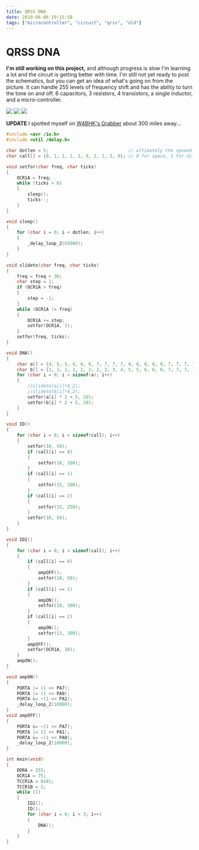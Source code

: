 ```yaml
---
title: QRSS DNA
date: 2010-06-06 19:15:58
tags: ["microcontroller", "circuit", "qrss", "old"]
---
```


# QRSS DNA

__I'm still working on this project,__ and although progress is slow I'm learning a lot and the circuit is getting better with time. I'm still not yet ready to post the schematics, but you can get an idea of what's going on from the picture. It can handle 255 levels of frequency shift and has the ability to turn the tone on and off. 6 capacitors, 3 resistors, 4 transistors, a single inductor, and a micro-controller.

<div class="text-center img-border">

[![](DSCN0776_thumb.jpg)](DSCN0776.jpg)
[![](OnOffDNA_thumb.jpg)](OnOffDNA.png)
[![](dnareport_thumb.jpg)](dnareport.jpg)

</div>

__UPDATE__ I spotted myself on [W4BHK's Grabber](http://www.qsl.net/w4hbk/W4HBKgrabber.html) about 300 miles away...

```c
#include <avr /io.h>
#include <util /delay.h>

char dotlen = 5;                              // ultimately the speeed of transmission
char call[] = {0, 1, 1, 1, 2, 0, 2, 1, 1, 0}; // 0 for space, 1 for dit, 2 for dah

void setfor(char freq, char ticks)
{
    OCR1A = freq;
    while (ticks > 0)
    {
        sleep();
        ticks--;
    }
}

void sleep()
{
    for (char i = 0; i < dotlen; i++)
    {
        _delay_loop_2(65000);
    }
}

void slideto(char freq, char ticks)
{
    freq = freq + 30;
    char step = 1;
    if (OCR1A > freq)
    {
        step = -1;
    }
    while (OCR1A != freq)
    {
        OCR1A += step;
        setfor(OCR1A, 1);
    }
    setfor(freq, ticks);
}

void DNA()
{
    char a[] = {4, 5, 5, 6, 6, 6, 7, 7, 7, 7, 8, 8, 8, 8, 8, 7, 7, 7, 7, 6, 6, 6, 5, 5, 4, 3, 3, 2, 2, 2, 1, 1, 1, 1, 0, 0, 0, 0, 0, 1, 1, 1, 1, 2, 2, 2, 3, 3};
    char b[] = {1, 1, 1, 1, 2, 2, 2, 3, 3, 4, 5, 5, 6, 6, 6, 7, 7, 7, 7, 8, 8, 8, 8, 8, 7, 7, 7, 7, 6, 6, 6, 5, 5, 4, 3, 3, 2, 2, 2, 1, 1, 1, 1, 0, 0, 0, 0, 0};
    for (char i = 0; i < sizeof(a); i++)
    {
        //slideto(a[i]*4,2);
        //slideto(b[i]*4,2);
        setfor(a[i] * 2 + 5, 10);
        setfor(b[i] * 2 + 5, 10);
    }
}

void ID()
{
    for (char i = 0; i < sizeof(call); i++)
    {
        setfor(10, 50);
        if (call[i] == 0)
        {
            setfor(10, 100);
        }
        if (call[i] == 1)
        {
            setfor(15, 100);
        }
        if (call[i] == 2)
        {
            setfor(15, 250);
        }
        setfor(10, 50);
    }
}

void ID2()
{
    for (char i = 0; i < sizeof(call); i++)
    {
        if (call[i] == 0)
        {
            ampOFF();
            setfor(10, 50);
        }
        if (call[i] == 1)
        {
            ampON();
            setfor(10, 100);
        }
        if (call[i] == 2)
        {
            ampON();
            setfor(13, 100);
        }
        ampOFF();
        setfor(OCR1A, 30);
    }
    ampON();
}

void ampON()
{
    PORTA |= (1 << PA7);
    PORTA |= (1 << PA0);
    PORTA &= ~(1 << PA1);
    _delay_loop_2(10000);
}
void ampOFF()
{
    PORTA &= ~(1 << PA7);
    PORTA |= (1 << PA1);
    PORTA &= ~(1 << PA0);
    _delay_loop_2(10000);
}

int main(void)
{
    DDRA = 255;
    OCR1A = 75;
    TCCR1A = 0x81;
    TCCR1B = 1;
    while (1)
    {
        ID2();
        ID();
        for (char i = 0; i < 3; i++)
        {
            DNA();
        }
    }
}
```

